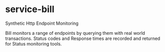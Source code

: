 # service-bill
Synthetic Http Endpoint Monitoring

Bill monitors a range of endpoints by querying them with real world transactions. Status codes and Response times are recorded and returned for Status monitoring tools.
